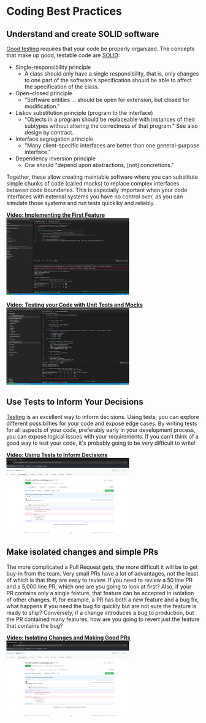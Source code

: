 # Coding Best Practices

## Understand and create SOLID software

[Good testing](./testing.md) requires that your code be properly organized.  The concepts that make up good, testable code are [SOLID](https://en.wikipedia.org/wiki/SOLID):

- Single-responsibility principle
    - A class should only have a single responsibility, that is, only changes to one part of the software's specification should be able to affect the specification of the class.
- Open–closed principle
    - "Software entities ... should be open for extension, but closed for modification."
- Liskov substitution principle (program to the interface)
    - "Objects in a program should be replaceable with instances of their subtypes without altering the correctness of that program." See also design by contract.
- Interface segregation principle
    - "Many client-specific interfaces are better than one general-purpose interface."
- Dependency inversion principle
    - One should "depend upon abstractions, [not] concretions."

Together, these allow creating maintable software where you can substitute simple chunks of code (called mocks) to replace complex interfaces between code boundaries.  This is especially important when your code interfaces with external systems you have no control over, as you can simulate those systems and run tests quicklky and reliably.

[**Video: Implementing the First Feature** <br /> ![Video: Implementing the First Feature](./6.jpg) ](https://drive.google.com/file/d/1Gejl7be0UgtZZe8wL9J0IQM7weZ7RqTk/view?usp=sharing "Video: Implementing the First Feature")

[**Video: Testing your Code with Unit Tests and Mocks** <br /> ![Video: Testing your Code with Unit Tests and Mocks](./10.jpg) ](https://drive.google.com/file/d/1RNMUShsrPl4Ubylp6KHCHnXs97c18_2j/view?usp=sharing "Video: Testing your Code with Unit Tests and Mocks")

## Use Tests to Inform Your Decisions

[Testing](./testing.md) is an excellent way to inform decisions.  Using tests, you can explore different possibilties for your code and expose edge cases.  By writing tests for all aspects of your code, preferably early in your development process, you can expose logical issues with your requirements.  If you can't think of a good way to test your code, it's probably going to be very difficult to write!

[**Video: Using Tests to Inform Decisions** <br /> ![Video: Using Tests to Inform Decisions](./8.jpg) ](https://drive.google.com/file/d/1C96T5vUWZaAG6RtsR0b7yvmoTf-Sd-TF/view?usp=sharing "Video: Using Tests to Inform Decisions")

## Make isolated changes and simple PRs

The more complicated a Pull Request gets, the more difficult it will be to get buy-in from the team.  Very small PRs have a lot of advantages, not the least of which is that they are easy to review.  If you need to review a 50 line PR and a 5,000 line PR, which one are you going to look at first?  Also, if your PR contains only a single feature, that feature can be accepted in isolation of other changes.  If, for example, a PR has both a new feature and a bug fix, what happens if you need the bug fix quickly but are not sure the feature is ready to ship?  Conversely, if a change introduces a bug to production, but the PR contained many features, how are you going to revert just the feature that contains the bug?

[**Video: Isolating Changes and Making Good PRs** <br /> ![Video: Isolating Changes and Making Good PRs](./8.jpg) ](https://drive.google.com/file/d/10Nk_DOStB9W1cFrYtx28y05y3lZI6FHl/view?usp=sharing "Video: Isolating Changes and Making Good PRs")